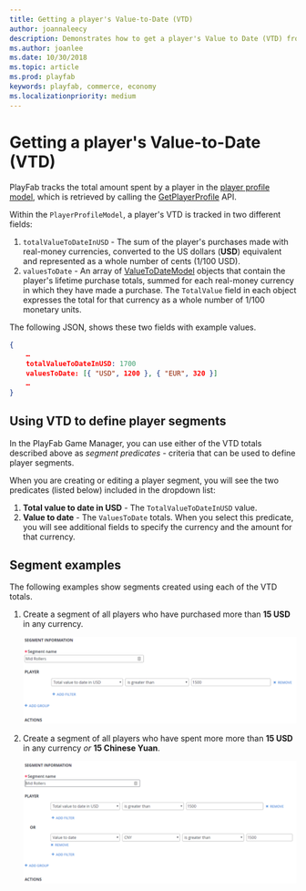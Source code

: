 ```yaml
---
title: Getting a player's Value-to-Date (VTD)
author: joannaleecy
description: Demonstrates how to get a player's Value to Date (VTD) from their Player Profile.
ms.author: joanlee
ms.date: 10/30/2018
ms.topic: article
ms.prod: playfab
keywords: playfab, commerce, economy
ms.localizationpriority: medium
---
```


# Getting a player's Value-to-Date (VTD)

PlayFab tracks the total amount spent by a player in the [player profile model](xref:titleid.playfabapi.com.client.accountmanagement.getplayerprofile#playerprofilemodel), which is retrieved by calling the [GetPlayerProfile](xref:titleid.playfabapi.com.client.accountmanagement.getplayerprofile) API.

Within the `PlayerProfileModel`, a player's VTD is tracked in two different fields:

1. `totalValueToDateInUSD` - The sum of the player's purchases made with real-money currencies, converted to the US dollars (**USD**) equivalent and represented as a whole number of cents (1/100 USD).  
2. `valuesToDate` - An array of [ValueToDateModel](xref:titleid.playfabapi.com.client.accountmanagement.getplayerprofile#valuetodatemodel) objects that contain the player's lifetime purchase totals, summed for each real-money currency in which they have made a purchase. The `TotalValue` field in each object expresses the total for that currency as a whole number of 1/100 monetary units.

The following JSON, shows these two fields with example values.

```json
{
    …
    totalValueToDateInUSD: 1700
    valuesToDate: [{ "USD", 1200 }, { "EUR", 320 }]
    …
}
```

## Using VTD to define player segments

In the PlayFab Game Manager, you can use either of the VTD totals described above as *segment predicates* - criteria that can be used to define player segments.

When you are creating or editing a player segment, you will see the two predicates (listed below) included in the dropdown list:

 1. **Total value to date in USD** - The `TotalValueToDateInUSD` value.
 2. **Value to date** - The `ValuesToDate` totals. When you select this predicate, you will see additional fields to specify the currency and the amount for that currency.

## Segment examples

The following examples show segments created using each of the VTD totals.

1. Create a segment of all players who have purchased more than **15 USD** in any currency.

   ![Create a Segment - Mid Rollers - Filter 1](media/tutorials/create-segment-mid-rollers-filter-1.png)  

2. Create a segment of all players who have spent more more than **15 USD** in any currency *or* **15 Chinese Yuan**.

   ![Create a Segment - Mid Rollers - Filter 2](media/tutorials/create-segment-mid-rollers-filter-2.png)  
